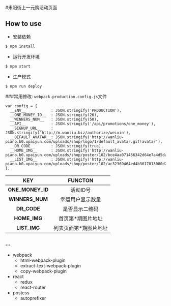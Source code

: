 #耒阳街上一元购活动页面

## How to use
  - 安装依赖
```bash
$ npm install
```
  - 运行开发环境
```bash
$ npm start
```

  - 生产模式
```bash
$ npm run deploy
```

###常用修改:
`webpack.production.config.js`文件
```
var config = {
  __ENV__           : JSON.stringify('PRODUCTION'),
  __ONE_MONEY_ID__  : JSON.stringify(26),
  __WINNERS_NUM__   : JSON.stringify(50),
  __API__           : JSON.stringify('/api/promotions/one_money'),
  __SIGNUP_URL__    : JSON.stringify('http://m.wanliu.biz/authorize/weixin'),
  __DEFAULT_AVATAR__: JSON.stringify('http://wanliu-piano.b0.upaiyun.com/uploads/shop/logo/1/default_avatar.gif!avatar'),
  __DR_CODE__       : JSON.stringify(true),
  __HOME_IMG__      : JSON.stringify('http://wanliu-piano.b0.upaiyun.com/uploads/shop/poster/102/bce4aa071456342d64e7a4d5da3cb45d.jpg'),
  __LIST_IMG__      : JSON.stringify('http://wanliu-piano.b0.upaiyun.com/uploads/shop/poster/102/ac32369464ed4b3017013080d2c6c78b.jpg')
};
```
|KEY              |FUNCTON               |
|:---------------:|:--------------------:|
|__ONE_MONEY_ID__ |活动ID号              |
|__WINNERS_NUM__  |幸运用户显示数量      |
|__DR_CODE__      |是否显示二维码        |
|__HOME_IMG__     |首页第*期图片地址     |
|__LIST_IMG__     |列表页面第*期图片地址 |


### ...
 - webpack
   - html-webpack-plugin
   - extract-text-webpack-plugin
   - copy-webpack-plugin
 - react
   - redux
   - react-router
 - postcss
   - autoprefixer
